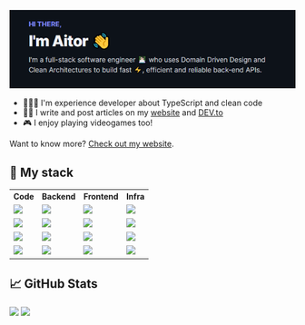 [![Cover](./images/cover.png)](https://aalonso.dev)

- 👨🏻‍💻 I'm experience developer about TypeScript and clean code
- ✍🏻 I write and post articles on my [website](https://aalonso.dev) and [DEV.to](https://dev.to/tairosonloa)
- 🎮 I enjoy playing videogames too!

Want to know more? [Check out my website](https://aalonso.dev).

## 🧰 My stack
<table>
  <tr>
    <th>Code</th>
    <th>Backend</th>
    <th>Frontend</th>
    <th>Infra</th>
  </tr>
  <tr>
    <td><img src="https://img.shields.io/badge/Code-TypeScript-informational?style=flat&logo=TypeScript&logoColor=white&color=a9fef7"/></td>
    <td><img src="https://img.shields.io/badge/Backend-Node.js-informational?style=flat&logo=node.js&logoColor=white&color=a9fef7"/></td>
    <td><img src="https://img.shields.io/badge/Frontend-React.js-informational?style=flat&logo=react&logoColor=white&color=a9fef7"/></td>
    <td><img src="https://img.shields.io/badge/Infra-AWS-informational?style=flat&logo=Amazon&logoColor=white&color=a9fef7"/></td>
  </tr>
  <tr>
    <td><img src="https://img.shields.io/badge/Code-Javascript-informational?style=flat&logo=Javascript&logoColor=white&color=a9fef7"/></td>
    <td><img src="https://img.shields.io/badge/Backend-Nest.js-informational?style=flat&logo=Nestjs&logoColor=white&color=a9fef7"/></td>
    <td><img src="https://img.shields.io/badge/Frontend-Next.js-informational?style=flat&logo=Next.js&logoColor=white&color=a9fef7"/></td>
    <td><img src="https://img.shields.io/badge/Infra-Firebase-informational?style=flat&logo=Firebase&logoColor=white&color=a9fef7"/></td>
  </tr>
  <tr>
    <td><img src="https://img.shields.io/badge/Code-Python-informational?style=flat&logo=Python&logoColor=white&color=a9fef7"/></td>
    <td><img src="https://img.shields.io/badge/Backend-Docker-informational?style=flat&logo=Docker&logoColor=white&color=a9fef7"/></td>
    <td><img src="https://img.shields.io/badge/Frontend-ReactNative-informational?style=flat&logo=react&logoColor=white&color=a9fef7"/></td>
    <td><img src="https://img.shields.io/badge/Infra-Vercel-informational?style=flat&logo=Vercel&logoColor=white&color=a9fef7"/></td>
  </tr>
  <tr>
    <td><img src="https://img.shields.io/badge/Code-Go-informational?style=flat&logo=Go&logoColor=white&color=a9fef7"/></td>
    <td><img src="https://img.shields.io/badge/Backend-Jenkins-informational?style=flat&logo=Jenkins&logoColor=white&color=a9fef7"/></td>
    <td><img src="https://img.shields.io/badge/Frontend-Expo-informational?style=flat&logo=Expo&logoColor=white&color=a9fef7"/></td>
    <td><img src="https://img.shields.io/badge/Infra-Github-informational?style=flat&logo=Github&logoColor=white&color=a9fef7"/></td>
  </tr>
</table>

## 📈 GitHub Stats

<img align="center" src="https://github-readme-stats.vercel.app/api?username=tairosonloa&show_icons=true&theme=dracula" />
<img align="center" src="https://github-readme-stats.vercel.app/api/top-langs/?username=tairosonloa&hide=TeX&layout=compact&theme=dracula" />
